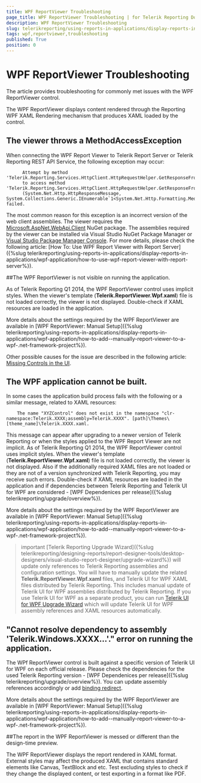 ```yaml
---
title: WPF ReportViewer Troubleshooting
page_title: WPF ReportViewer Troubleshooting | for Telerik Reporting Documentation
description: WPF ReportViewer Troubleshooting
slug: telerikreporting/using-reports-in-applications/display-reports-in-applications/wpf-application/troubleshooting/wpf-reportviewer-troubleshooting
tags: wpf,reportviewer,troubleshooting
published: True
position: 0
---
```


# WPF ReportViewer Troubleshooting



The article provides troubleshooting for commonly met issues with the WPF ReportViewer control.

The WPF ReportViewer displays content rendered through the Reporting WPF XAML Rendering mechanism that produces XAML loaded by the control.       

##        The viewer throws a MethodAccessException
      

When connecting the WPF Report Viewer to Telerik Report Server or Telerik Reporting REST API Service, the following exception may occur:         

	
          Attempt by method 'Telerik.Reporting.Services.HttpClient.HttpRequestHelper.GetResponseFromPost(System.Net.Http.HttpResponseMessage)'
          to access method 'Telerik.Reporting.Services.HttpClient.HttpRequestHelper.GetResponseFromPost<T>
          (System.Net.Http.HttpResponseMessage, System.Collections.Generic.IEnumerable`1<System.Net.Http.Formatting.MediaTypeFormatter>)' failed.
        



The most common reason for this exception is an incorrect version of the web client assemblies. The viewer requires the           [Microsoft.AspNet.WebApi.Client](https://www.nuget.org/packages/Microsoft.AspNet.WebApi.Client/4.0.30506)           NuGet package. The assemblies required by the viewer can be installed via Visual Studio NuGet Package Manager or           [Visual Studio Package Manager Console](https://docs.nuget.org/consume/package-manager-console).           For more details, please check the following article:            [How To: Use WPF Report Viewer with Report Server]({%slug telerikreporting/using-reports-in-applications/display-reports-in-applications/wpf-application/how-to-use-wpf-report-viewer-with-report-server%}).         

##The WPF ReportViewer is not visible on running the application.

As of Telerik Reporting Q1 2014, the WPF ReportViewer control uses implicit styles.           When the viewer's template (__Telerik.ReportViewer.Wpf.xaml__) file is not loaded correctly, the viewer            is not displayed.           Double-check if XAML resources are loaded in the application.         

More details about the settings required by the WPF ReportViewer are available in            [WPF ReportViewer: Manual Setup]({%slug telerikreporting/using-reports-in-applications/display-reports-in-applications/wpf-application/how-to-add--manually-report-viewer-to-a-wpf-.net-framework-project%}).         

Other possible causes for the issue are described in the following article:           [Missing Controls in the UI](https://docs.telerik.com/devtools/wpf/common-information/troubleshooting/invisible-controls).         

##        The WPF application cannot be built.
      

In some cases the application build process fails with the following or a similar message, related to XAML resources:         

	                  
        The name "XYZControl" does not exist in the namespace "clr-namespace:Telerik.XXXX;assembly=Telerik.XXXX". [path]\Themes\[theme_name]\Telerik.XXXX.xaml.
        



This message can appear after upgrading to a newer version of Telerik Reporting or when the styles applied to the WPF Report Viewer are not implicit.           As of Telerik Reporting Q1 2014, the WPF ReportViewer control uses implicit styles.           When the viewer's template (__Telerik.ReportViewer.Wpf.xaml__) file is not loaded correctly, the viewer is not displayed.           Also if the additionally required XAML files are not loaded or they are not of a version synchronized with Telerik Reporting, you may receive such errors.           Double-check if XAML resources are loaded in the application and if dependencies between Telerik Reporting and Telerik UI for WPF are considered           - [WPF Dependenices per release]({%slug telerikreporting/upgrade/overview%}).         

More details about the settings required by the WPF ReportViewer are available in [WPF ReportViewer: Manual Setup]({%slug telerikreporting/using-reports-in-applications/display-reports-in-applications/wpf-application/how-to-add--manually-report-viewer-to-a-wpf-.net-framework-project%}).         

>important [Telerik Reporting Upgrade Wizard]({%slug telerikreporting/designing-reports/report-designer-tools/desktop-designers/visual-studio-report-designer/upgrade-wizard%}) will update only references to Telerik Reporting assemblies and configuration settings.             You will have to manually update the related  __Telerik.ReportViewer.Wpf.xaml__  files, and Telerik UI             for WPF XAML files distributed by Telerik Reporting. This includes manual update of Telerik UI for WPF assemblies distributed by Telerik Reporting.           If you use Telerik UI for WPF as a separate product, you can run [Telerik UI for WPF Upgrade Wizard](http://docs.telerik.com/devtools/wpf/visual-studio-extensions/for-wpf-vs-extensions-upgrading) which will update Telerik UI for WPF assembly references and XAML resources automatically.           


##        "Cannot resolve dependency to assembly 'Telerik.Windows.XXXX...'." error on running the application.
      

The WPf ReportViewer control is built against a specific version of Telerik UI for WPF on each official release. Please check the dependencies           for the used Telerik Reporting version - [WPF Dependenices per release]({%slug telerikreporting/upgrade/overview%}). You can           update assembly references accordingly or add [binding redirect](http://msdn.microsoft.com/en-us/library/eftw1fys(v=vs.110).aspx).         

More details about the settings required by the WPF ReportViewer are available in [WPF ReportViewer: Manual Setup]({%slug telerikreporting/using-reports-in-applications/display-reports-in-applications/wpf-application/how-to-add--manually-report-viewer-to-a-wpf-.net-framework-project%}).         

##The report in the WPF ReportViewer is messed or different than the design-time preview.

The WPF ReportViewer displays the report rendered in XAML format. External styles may affect the produced XAML that contains standard elements like Canvas, TextBlock and etc.           Test excluding styles to check if they change the displayed content, or test exporting in a format like PDF.         
